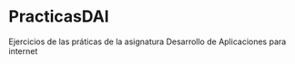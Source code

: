 # PracticasDAI
Ejercicios de las práticas de la asignatura Desarrollo de Aplicaciones para internet
